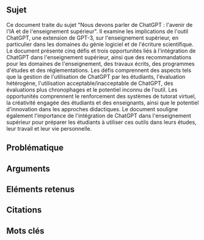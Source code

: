 ## Sujet
Ce document traite du sujet "Nous devons parler de ChatGPT : l'avenir de l'IA et de l'enseignement supérieur". Il examine les implications de l'outil ChatGPT, une extension de GPT-3, sur l'enseignement supérieur, en particulier dans les domaines du génie logiciel et de l'écriture scientifique. Le document présente cinq défis et trois opportunités liés à l'intégration de ChatGPT dans l'enseignement supérieur, ainsi que des recommandations pour les domaines de l'enseignement, des travaux écrits, des programmes d'études et des réglementations. Les défis comprennent des aspects tels que la gestion de l'utilisation de ChatGPT par les étudiants, l'évaluation hétérogène, l'utilisation acceptable/inacceptable de ChatGPT, des évaluations plus chronophages et le potentiel inconnu de l'outil. Les opportunités comprennent le renforcement des systèmes de tutorat virtuel, la créativité engagée des étudiants et des enseignants, ainsi que le potentiel d'innovation dans les approches didactiques. Le document souligne également l'importance de l'intégration de ChatGPT dans l'enseignement supérieur pour préparer les étudiants à utiliser ces outils dans leurs études, leur travail et leur vie personnelle.
## Problématique

## Arguments

## Eléments retenus 

## Citations

## Mots clés

